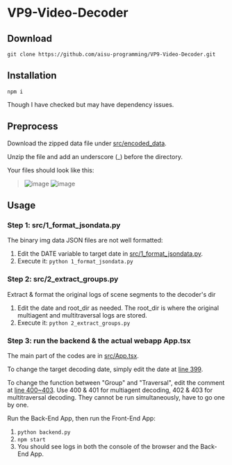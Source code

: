 # VP9-Video-Decoder

## Download
`git clone https://github.com/aisu-programming/VP9-Video-Decoder.git`

## Installation
`npm i`

Though I have checked but may have dependency issues.

## Preprocess
Download the zipped data file under [src/encoded_data](https://github.com/aisu-programming/VP9-Video-Decoder/tree/master/src/encoded_data).

Unzip the file and add an underscore (_) before the directory.

Your files should look like this:
> ![image](https://github.com/aisu-programming/VP9-Video-Decoder/assets/66176726/abcabbe9-7e91-431c-b9f1-391166a4470c)
> ![image](https://github.com/aisu-programming/VP9-Video-Decoder/assets/66176726/2d705469-7d9e-4756-9d37-9c9f77b767ea)

## Usage

### Step 1: src/1_format_jsondata.py

The binary img data JSON files are not well formatted:
1. Edit the DATE variable to target date in [src/1_format_jsondata.py](https://github.com/aisu-programming/VP9-Video-Decoder/blob/master/1_format_jsondata.py#L1).
2. Execute it: `python 1_format_jsondata.py`

### Step 2: src/2_extract_groups.py

Extract & format the original logs of scene segments to the decoder's dir
1. Edit the date and root_dir as needed. The root_dir is where the original multiagent and multitraversal logs are stored.
2. Execute it: `python 2_extract_groups.py`

### Step 3: run the backend & the actual webapp App.tsx
The main part of the codes are in [src/App.tsx](https://github.com/aisu-programming/VP9-Video-Decoder/blob/master/src/App.tsx).

To change the target decoding date, simply edit the date at [line 399](https://github.com/aisu-programming/VP9-Video-Decoder/blob/master/src/App.tsx#L399).

To change the function between "Group" and "Traversal", edit the comment at [line 400~403](https://github.com/aisu-programming/VP9-Video-Decoder/blob/master/src/App.tsx#L400:403).
Use 400 & 401 for multiagent decoding, 402 & 403 for multitraversal decoding. They cannot be run simultaneously, have to go one by one.

Run the Back-End App, then run the Front-End App:
1. `python backend.py`
2. `npm start`
3. You should see logs in both the console of the browser and the Back-End App.
